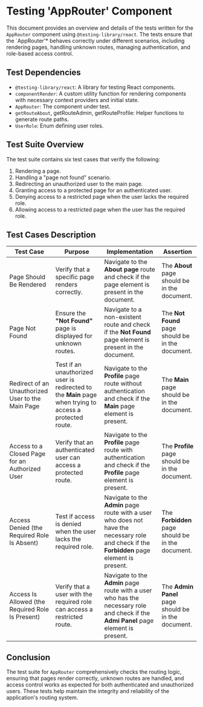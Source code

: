 # Testing 'AppRouter' Component
This document provides an overview and details of the tests written for the `AppRouter` component using `@testing-library/react`. The tests ensure that the `AppRouter'* behaves correctly under different scenarios, including rendering pages, handling unknown routes, managing authentication, and role-based access control.

## Test Dependencies
- `@testing-library/react`: A library for testing React components.
- `componentRender`: A custom utility function for rendering components with necessary context providers and initial state.
- `AppRouter`: The component under test.
- `getRouteAbout`, getRouteAdmin, getRouteProfile: Helper functions to generate route paths.
- `UserRole`: Enum defining user roles.

## Test Suite Overview
The test suite contains six test cases that verify the following:

1. Rendering a page.
2. Handling a "page not found" scenario.
3. Redirecting an unauthorized user to the main page.
4. Granting access to a protected page for an authenticated user.
5. Denying access to a restricted page when the user lacks the required role.
6. Allowing access to a restricted page when the user has the required role.


## Test Cases Description
| Test Case                                          | Purpose                                                                                                  | Implementation                                                                                                                               | Assertion                                         |
| -------------------------------------------------- |----------------------------------------------------------------------------------------------------------|----------------------------------------------------------------------------------------------------------------------------------------------|---------------------------------------------------|
| Page Should Be Rendered                            | Verify that a specific page renders correctly.                                                           | Navigate to the **About page** route and check if the page element is present in the document.                                               | The **About** page should be in the document.     |
| Page Not Found                                     | Ensure the **"Not Found"** page is displayed for unknown routes.                                         | Navigate to a non-existent route and check if the **Not Found** page element is present in the document.                                     | The **Not Found** page should be in the document. |
| Redirect of an Unauthorized User to the Main Page  | Test if an unauthorized user is redirected to the **Main** page when trying to access a protected route. | Navigate to the **Profile** page route without authentication and check if the **Main** page element is present.                             | The **Main** page should be in the document.      |
| Access to a Closed Page for an Authorized User     | Verify that an authenticated user can access a protected route.                                          | Navigate to the **Profile** page route with authentication and check if the **Profile** page element is present.                             | The **Profile** page should be in the document.   |
| Access Denied (the Required Role Is Absent)        | Test if access is denied when the user lacks the required role.                                          | Navigate to the **Admin** page route with a user who does not have the necessary role and check if the **Forbidden** page element is present. | The **Forbidden** page should be in the document. |
| Access Is Allowed (the Required Role Is Present)   | Verify that a user with the required role can access a restricted route.                                 | Navigate to the **Admin** page route with a user who has the necessary role and check if the **Admi Panel** page element is present.         | The **Admin Panel** page should be in the document. |

## Conclusion
The test suite for `AppRouter` comprehensively checks the routing logic, ensuring that pages render correctly, unknown routes are handled, and access control works as expected for both authenticated and unauthorized users. These tests help maintain the integrity and reliability of the application's routing system.

